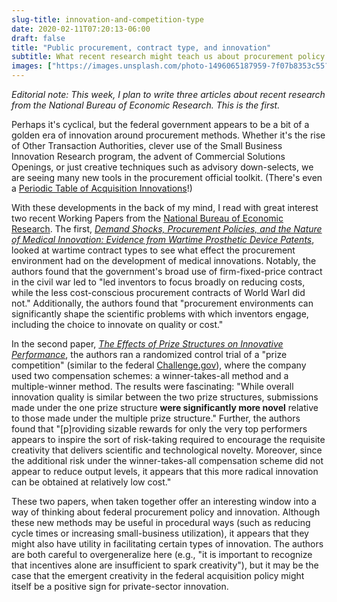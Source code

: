 ```yaml
---
slug-title: innovation-and-competition-type
date: 2020-02-11T07:20:13-06:00
draft: false
title: "Public procurement, contract type, and innovation"
subtitle: What recent research might teach us about procurement policy
images: ["https://images.unsplash.com/photo-1496065187959-7f07b8353c55?ixlib=rb-1.2.1&ixid=eyJhcHBfaWQiOjEyMDd9&auto=format&fit=crop&w=1950&q=80"]
---
```


*Editorial note: This week, I plan to write three articles about recent research from the National Bureau of Economic Research. This is the first.*

Perhaps it's cyclical, but the federal government appears to be a bit of a golden era of innovation around procurement methods. Whether it's the rise of Other Transaction Authorities, clever use of the Small Business Innovation Research program, the advent of Commercial Solutions Openings, or just creative techniques such as advisory down-selects, we are seeing many new tools in the procurement official toolkit. (There's even a [Periodic Table of Acquisition Innovations](https://www.fai.gov/periodic-table/)!)

With these developments in the back of my mind, I read with great interest two recent Working Papers from the [National Bureau of Economic Research](https://nber.org). The first, *[Demand Shocks, Procurement Policies, and the Nature of Medical Innovation: Evidence from Wartime Prosthetic Device Patents](http://www.nber.org/papers/w26679)*, looked at wartime contract types to see what effect the procurement environment had on the development of medical innovations. Notably, the authors found that the government's broad use of firm-fixed-price contract in the civil war led to "led inventors to focus broadly on reducing costs, while the less cost-conscious procurement contracts of World WarI did not." Additionally, the authors found that "procurement environments can significantly shape the scientific problems with which inventors engage, including the choice to innovate on quality or cost."

In the second paper, *[The Effects of Prize Structures on Innovative Performance](http://www.nber.org/papers/w26737)*, the authors ran a randomized control trial of a "prize competition" (similar to the federal [Challenge.gov](https://challenge.gov)), where the company used two compensation schemes: a winner-takes-all method and a multiple-winner method. The results were fascinating: "While overall innovation quality is similar between the two prize structures, submissions made under the one prize structure **were significantly more novel** relative to those made under the multiple prize structure." Further, the authors found that "[p]roviding sizable rewards for only the very top performers appears to inspire the sort of risk-taking required to encourage the requisite creativity that delivers scientific and technological novelty. Moreover, since the additional risk under the winner-takes-all compensation scheme did not appear to reduce output levels, it appears that this more radical innovation can be obtained at relatively low cost."

These two papers, when taken together offer an interesting window into a way of thinking about federal procurement policy and innovation. Although these new methods may be useful in procedural ways (such as reducing cycle times or increasing small-business utilization), it appears that they might also have utility in facilitating certain types of innovation. The authors are both careful to overgeneralize here (e.g., "it is important to recognize that incentives alone are insufficient to spark creativity"), but it may be the case that the emergent creativity in the federal acquisition policy might itself be a positive sign for private-sector innovation.
